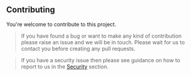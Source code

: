 ## Contributing

You're welcome to contribute to this project.

> If you have found a bug or want to make any kind of contribution please raise an issue and we will be in touch. Please wait for us to contact you before creating any pull requests.

> If you have a security issue then please see guidance on how to report to us in the [Security](SECTURITY.md) section.
